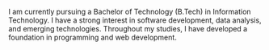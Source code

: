 I am currently pursuing a Bachelor of Technology (B.Tech) in Information Technology. I have a strong interest in software development, data analysis, and emerging technologies. Throughout my studies, I have developed a foundation in programming and web development.



<!---
Shambhavi-12132/Shambhavi-12132 is a ✨ special ✨ repository because its `README.md` (this file) appears on your GitHub profile.
You can click the Preview link to take a look at your changes.
--->
